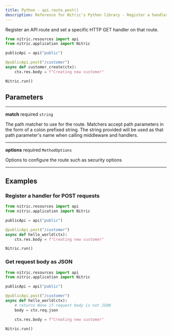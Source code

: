 ```yaml
---
title: Python - api.route.post()
description: Reference for Nitric's Python library - Register a handler for HTTP POST requests to the route.
---
```


Register an API route and set a specific HTTP GET handler on that route.

```python
from nitric.resources import api
from nitric.application import Nitric

publicApi = api("public")

@publicApi.post("/customer")
async def customer_create(ctx):
    ctx.res.body = f"Creating new customer"

Nitric.run()
```

## Parameters

---

**match** required `string`

The path matcher to use for the route. Matchers accept path parameters in the form of a colon prefixed string. The string provided will be used as that path parameter's name when calling middleware and handlers.

---

**options** required `MethodOptions`

Options to configure the route such as security options

---

## Examples

### Register a handler for POST requests

```python
from nitric.resources import api
from nitric.application import Nitric

publicApi = api("public")

@publicApi.post("/customer")
async def hello_world(ctx):
    ctx.res.body = f"Creating new customer"

Nitric.run()
```

### Get request body as JSON

```python
from nitric.resources import api
from nitric.application import Nitric

publicApi = api("public")

@publicApi.post("/customer")
async def hello_world(ctx):
    # returns None if request body is not JSON
    body = ctx.req.json

    ctx.res.body = f"Creating new customer"

Nitric.run()
```
